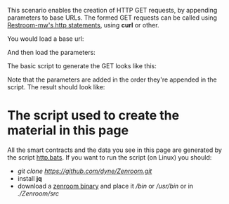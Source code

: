 



This scenario enables the creation of HTTP GET requests, by appending parameters to base URLs.
The formed GET requests can be called using [Restroom-mw's http statements](https://dyne.github.io/restroom-mw/#/packages/http), using **curl** or other. 
 


You would load a base url:

[](../_media/examples/zencode_cookbook/http/base-url.json ':include :type=code json')


And then load the parameters: 

[](../_media/examples/zencode_cookbook/http/api-values.json ':include :type=code json')

The basic script to generate the GET looks like this:

[](../_media/examples/zencode_cookbook/http/api-compose.zen ':include :type=code gherkin')


Note that the parameters are added in the order they're appended in the script. The result should look like: 

[](../_media/examples/zencode_cookbook/http/api-compose-output.json ':include :type=code json')


<!-- Unused files

 
## Generate a keypair
 
We've already generated a bunch of keypairs in the Zencode Basics part of the manual. In Zenroom the *keypair* is ***schema***, meaning it has a hardcoded structure that works throughout all the statements. 

A keypair will normally be generated from a random seed: if you need to generate a keypair from a known seed - as it is actually happening in this script - you can pass the seed as "rngseed" as a [config parameter](/pages/zenroom-config.md).

The basic script to generate a keypair looks like this:

[](../_media/examples/zencode_cookbook/scenarioECDHZencodePart0.zen ':include :type=code gherkin')

The result should look like this

[](../_media/examples/zencode_cookbook/scenarioECDHKeypair1.json ':include :type=code json')



## Encrypt a message with a public key

Here we'll encrypt a **secret message** using a public key, more precisely we'll encrypt it for two different recipients who have two different keypairs.
Keep in mind that you can in fact encrypt the same message for as many recipient as you like, just follow the structure of the script and extend it as you like.
Remember that that, like the **keypair**, the **public key** is a ***schema*** and it has its own predefined structure. 

For sake of good order, we'll load the keypair of the user encrypting the message (in this case "Alice") separately, passing it to Zenroom using the *-a* parameter:

[](../_media/examples/zencode_cookbook/scenarioECDHAliceKeyapir.json ':include :type=code json')

Following we'll load the secret message and public keys of the recipients, using the *-a* parameter. :

[](../_media/examples/zencode_cookbook/scenarioECDHBobCarlKeysMessage.json ':include :type=code json')


Here's a script to encrypt a **secret message** using two keypairs for two recipients:

[](../_media/examples/zencode_cookbook/scenarioECDHZencodePart5.zen ':include :type=code gherkin')

What we see here are two **secret messages**, next to each other, each encoded for one recipient:

[](../_media/examples/zencode_cookbook/scenarioECDHPart5.json ':include :type=code json')

You can feed this output in the next script to decrypt decrypt it, so you may want to save it into a file that we'll name *scenarioECDHPart5.json*.


### Decrypt a message, encrypted with a public key 

Here we'll learn how to decrypt the message encrypted in the previous script. Keep in mind that the typical use case for this consists in a single user decrypting the message. Therefore, we are able to load one keypair only per script. 

So first we'll load the file *scenarioECDHPart5.json* (the output of the previous script) using the *-a* parameter, and then we'll need a keypair (Bob's in this case) along with Alice's public key, to decrypt the message:

[](../_media/examples/zencode_cookbook/scenarioECDHAliceBobDecryptKeys.json ':include :type=code json')


A basic script to decrypt the **secret message** with a keypair would look like:

[](../_media/examples/zencode_cookbook/scenarioECDHZencodePart6.zen ':include :type=code gherkin')

The result should look like this:

[](../_media/examples/zencode_cookbook/scenarioECDHPart6.json ':include :type=code json')

## Encrypt a JSON with a public key

What if you want to encrypt a more complex data structure? Zenroom can handle that too, provided that you feed the data in a way it can process it, for example in ***base64***. 

Let's say that you want to encrypt this large JSON file, that we'll save as *scenarioECDHJSONdata.json*: 

[](../_media/examples/zencode_cookbook/scenarioECDHJSONdata.json ':include :type=code txt')


First thing to do is encode it to ***base64***, the linux command *base64* will come in handy here, so you could 

```bash
base64 -w 0 scenarioECDHJSONdata.json > scenarioECDHJSONToBased64.b64
``` 
The result should be a file named *scenarioECDHJSONToBased64.b64* containing a long string looking like this: 

[](../_media/examples/zencode_cookbook/scenarioECDHJSONToBased64.b64 ':include :type=code b64')

Then we'll need to insert this string into a JSON that we can feed to Zenroom, and for good order we'll also include the **header** in the file. We can use a shell script like this: 

```bash
cat << EOF > ./scenarioECDHJSONInBased64.json
{"message": "$(cat ./scenarioECDHJSONToBased64.b64)"}
EOF
``` 

The output should be a JSON file named *scenarioECDHJSONInBase64.json*, that we can feed to Zenroom (using the parameter *-a*) and should look like this: 

[](../_media/examples/zencode_cookbook/scenarioECDHJSONInBase64.json ':include :type=code json')

Now we can load our **keypair** and **public keys** to use for the encryption, which look pretty much like in the example where we're encrypting a **secret message**:

[](../_media/examples/zencode_cookbook/scenarioECDHJSONAliceBobCarlKeys.json ':include :type=code json')


Here's a script to encrypt a the JSON file, which also looks a lot like the script used to encrypt a regular **secret message**

[](../_media/examples/zencode_cookbook/scenarioECDHZencodePart5.zen ':include :type=code gherkin')

Again we two encrypted objects, next to each other, each encoded for one recipient:

[](../_media/examples/zencode_cookbook/scenarioECDHJSONOutputbase64.json ':include :type=code json')

You can feed this output in the next script to decrypt decrypt it, so you may want to save it into a file that we'll name *scenarioECDHJSONOutputbase64.json*.


### Decrypt a JSON, encrypted with a public key 

So here we'll learn how to decrypt the message encrypted in the previous script. Again that the typical use case for this consists in a single user decrypting the message. Therefore, we are able to load one keypair only per script. 

So first we'll load the file *scenarioECDHJSONOutputbase64.json* (the output of the previous script) using the *-a* parameter, and then we'll need a keypair (Bob's in this case) along with Alice's public key, to decrypt the message:

[](../_media/examples/zencode_cookbook/scenarioECDHJSONAliceBobDecryptKeys.json ':include :type=code json')


A basic script to decrypt the payload with a keypair would look like:

[](../_media/examples/zencode_cookbook/scenarioECDHJSONDecrypt.zen ':include :type=code gherkin')

The decrypted object, that we'll call *scenarioECDHJSONOutput.json* will look like this and it may look funny at first:

[](../_media/examples/zencode_cookbook/scenarioECDHJSONOutput.json ':include :type=code json')

Now remember that we have temporary encoded this as ***base64***, so we probably want to transform this in JSON again. The linux command *jq* and again the command *base64* will come to help: 

```bash
cat ./scenarioECDHJSONOutput.json | jq -r '.textForBob' | base64 -d | jq . | tee ./scenarioECDHJSONdecryptedOutput.json
EOF
``` 

This script should produce a file named *scenarioECDHJSONdecryptedOutput.json* which should look exactly like the prettified version of initial JSON file before the encryption:

[](../_media/examples/zencode_cookbook/scenarioECDHJSONdecryptedOutput.json ':include :type=code json')



## Create the signature of an object

If you need to transfer some data, where the information itself is readable by everybody, but the readers need to be able to verify that you have written the data yourself, then creating an ECDH signature is what you need.

In this example we'll sign two objects: a ***string*** and a ***string array***, that we'll verify in the next script. Along with the data to be signed, we'll need a **keypair**, and for a change we'll load all of this from single file, that you can pass to Zenroom both as *-a* or as *-k* (in fact there is no difference between the two paramenters), and we'll name *scenarioECDHInputDataPart2.json*:


[](../_media/examples/zencode_cookbook/scenarioECDHInputDataPart2.json ':include :type=code json')


A script to sign two objects looks like:

[](../_media/examples/zencode_cookbook/scenarioECDHZencodePart3.zen ':include :type=code gherkin')


The output should be a JSON file named *scenarioECDHPart3.json*, that we can feed to Zenroom (using the parameter *-a*) and should look like this: 

[](../_media/examples/zencode_cookbook/scenarioECDHPart3.json ':include :type=code json')



### Verify the signature of an object

Here we'll learn how to verify the ECDH signatures produced in the previous script. The typical use case for this consists in a single user verifying the signature so again we are able to load one keypair only per script. 

So first we'll load the file *scenarioECDHPart3.json* (the output of the previous script) using the *-a* parameter, and then we'll need a keypair (Bob's in this case, but it could be anyone's keypair) along with Alice's public key, to verify the message:


[](../_media/examples/zencode_cookbook/scenarioECDHPart3.json ':include :type=code json')

A basic script to verify an ECDH signature looks like:

[](../_media/examples/zencode_cookbook/scenarioECDHZencodePart4.zen ':include :type=code gherkin')

The result should look like this:

[](../_media/examples/zencode_cookbook/scenarioECDHPart4.json ':include :type=code json')




## Symetric cryptography: encrypt with password

The *secret message* is also a ***schema*** in Zenroom, it comprises a string named **header** and a second string containing the message that can have any name. 

In thos very simple encryption, we can load the following data, that include the **password** (just a string in this case) and the whole **secret message**, all of which comes nested inside *"mySecretStuff"* just for the fun of it:

[](../_media/examples/zencode_cookbook/scenarioECDHInputSecretData1.json ':include :type=code json')


A basic script to encrypt the **secret message** with a password would look like:

[](../_media/examples/zencode_cookbook/scenarioECDHZencodePart1.zen ':include :type=code gherkin')

What happens here is: 
 - The regular string inside the **secret message** (here called *myMessage*) will be encrypted.
 - The **header** will simply be signed.

The result should look like this:

[](../_media/examples/zencode_cookbook/scenarioECDHPart1.json ':include :type=code json')

If you later want to decrypt this, you may want to save it into a file that we'll name *scenarioECDHPart1.json*.


### Symetric cryptography: decrypt with password

Decryption does normally come after the encryption, so following script allows you to decrypt the encrypted **secret message** you generated above. So you can pass the file *scenarioECDHPart1.json* (the output from the previous script) to Zenroom using the *-a*, along with password alone using the *-k* parameter:

[](../_media/examples/zencode_cookbook/scenarioECDHInputDataPart1.json ':include :type=code json')


A basic script to decrypt the **secret message** with a password would look like:

[](../_media/examples/zencode_cookbook/scenarioECDHZencodePart2.zen ':include :type=code gherkin')

The result should look like this:

[](../_media/examples/zencode_cookbook/scenarioECDHPart2.json ':include :type=code json')

 -->

# The script used to create the material in this page

All the smart contracts and the data you see in this page are generated by the script [http.bats](https://github.com/dyne/Zenroom/blob/master/test/zencode/http.bats). If you want to run the script (on Linux) you should: 
 - *git clone https://github.com/dyne/Zenroom.git*
 - install  **jq**
 - download a [zenroom binary](https://zenroom.org/#downloads) and place it */bin* or */usr/bin* or in *./Zenroom/src*
 
 


